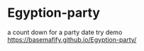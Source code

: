 # Egyption-party
a count down for a party date
try demo 
https://basemafify.github.io/Egyption-party/
